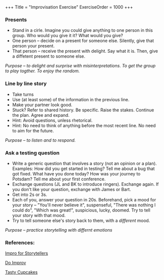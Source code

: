 +++
Title = "Improvisation Exercise"
ExerciseOrder = 1000
+++

### Presents
* Stand in a cirle. Imagine you could give anything to one person in this group. Who would you give it it? What would you give?
* One person – decide on a present for someone else. Silently, give that person your present.
* That person – receive the present with delight. Say what it is. Then, give a diffetent present to someone else.

*Purpose – to delight and surprise with misinterpretations. To get the group to play togther. To enjoy the random.*

### Line by line story
* Take turns
* Use (at least some) of the information in the previous line.
* Make your partner look good.
* Stuck? Refer to shared history. Be specific. Raise the stakes. Continue the plan. Agree and expand.
* Hint: Avoid questions, unless rhetorical.
* Hint: No need to think of anything before the most recent line. No need to aim for the future.
 
*Purpose – to listen and to respond.*


### Ask a testing question
* Write a generic question that involves a story (not an opinion or a plan). Examples: How did you get started in testing? Tell me about a bug that got fixed. What have you done today? How was your journey to Potsdam? Tell me about your first conference. 
* Exchange questions (JL and BK to introduce ringers). Exchange again. If you don't like your question, exchange with James or Bart.
* Get into 2s or 3s.
* Each of you, answer your question in 20s. Beforehand, pick a mood for your story – "You'll never believe it", suspenseful, "There was nothing I could do", "Which was great!", suspicious, lucky, doomed. Try to tell your story with that mood.
* Try to tell someone else's story back to them, with a *different* mood.

*Purpose – practice storytelling with differnt emotions*


### References:
[Impro for Storytellers](https://www.goodreads.com/book/show/264908.Impro_for_Storytellers "Impro for Storytellers by Keith Johnstone")

[Do Improv](https://thedobook.co/products/do-improvise-less-push-more-pause-better-results-a-new-approach-to-work-and-life "Do Improvise – Less push. More pause. Better results. A new approach t — The Do Book Co.")

[Tasty Cupcakes](http://tastycupcakes.org/?title=Main_Page "TastyCupcakes.org")
